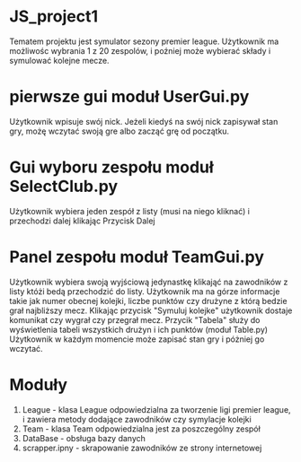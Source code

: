 # JS_project1
Tematem projektu jest symulator sezony premier league. Użytkownik ma możliwośc wybrania 1 z 20 zespolów, i poźniej może wybierać składy i symulować kolejne mecze.

# pierwsze gui moduł UserGui.py
Użytkownik wpisuje swój nick. Jeżeli kiedyś na swój nick zapisywał stan gry, możę wczytać swoją gre albo zacząć grę od początku.

# Gui wyboru zespołu moduł SelectClub.py
Użytkownik wybiera jeden zespół z listy (musi na niego kliknać) i przechodzi dalej klikając Przycisk Dalej

# Panel zespołu moduł TeamGui.py
Użytkownik wybiera swoją wyjściową jedynastkę klikająć na zawodników z listy któżi bedą przechodzić do  listy. Użytkownik ma na górze informacje takie jak numer obecnej kolejki, liczbe punktów czy drużyne z którą bedzie grał 
najbliższy mecz. Klikając przycisk "Symuluj kolejke" użytkownik dostaje komunikat czy wygrał czy przegrał mecz. Przycik "Tabela" służy do wyświetlenia tabeli wszystkich drużyn i ich punktów (moduł Table.py)
Użytkownik w każdym momencie może zapisać stan gry i póżniej go wczytać.

# Moduły
1. League - klasa League odpowiedzialna za tworzenie ligi premier league, i zawiera metody dodające zawodników czy symylacje kolejki
2. Team - klasa Team odpowiedzialna jest za poszczególny  zespół
3. DataBase  - obsługa bazy danych
4. scrapper.ipny - skrapowanie zawodników ze strony internetowej




